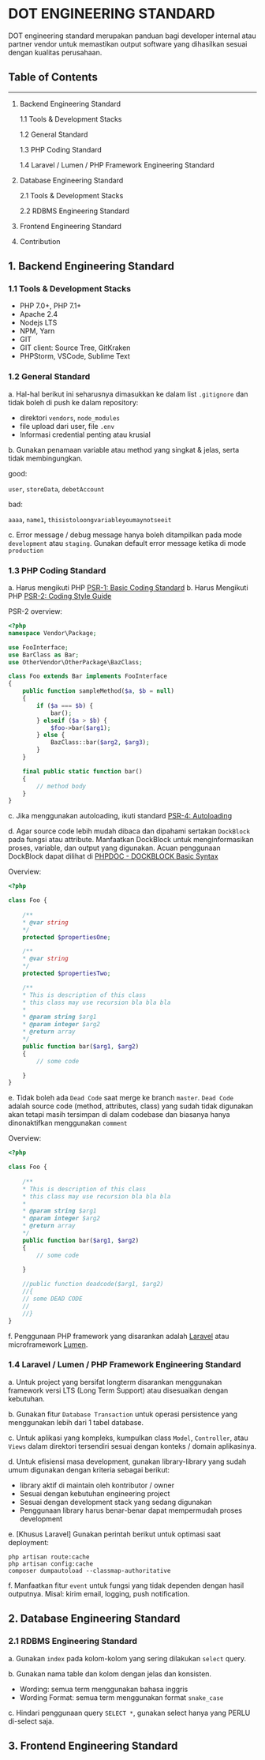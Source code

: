# DOT ENGINEERING STANDARD

DOT engineering standard merupakan panduan bagi developer internal atau partner vendor untuk memastikan output software yang dihasilkan sesuai dengan kualitas perusahaan.

## Table of Contents
----
1. Backend Engineering Standard

    1.1 Tools & Development Stacks

    1.2 General Standard

    1.3 PHP Coding Standard

    1.4 Laravel / Lumen / PHP Framework Engineering Standard

2. Database Engineering Standard

    2.1 Tools & Development Stacks

    2.2 RDBMS Engineering Standard

3. Frontend Engineering Standard
4. Contribution

## 1. Backend Engineering Standard

### 1.1 Tools & Development Stacks

+ PHP 7.0+, PHP 7.1+
+ Apache 2.4
+ Nodejs LTS
+ NPM, Yarn
+ GIT
+ GIT client: Source Tree, GitKraken
+ PHPStorm, VSCode, Sublime Text

### 1.2 General Standard
a. Hal-hal berikut ini seharusnya dimasukkan ke dalam list `.gitignore` dan tidak boleh di push ke dalam repository:

+ direktori `vendors`, `node_modules`
+ file upload dari user, file `.env`
+ Informasi credential penting atau krusial

b. Gunakan penamaan variable atau method yang singkat & jelas, serta tidak membingungkan.

good:

`user`, `storeData`, `debetAccount`

bad:

`aaaa`, `name1`, `thisistoloongvariableyoumaynotseeit`

c. Error message / debug message hanya boleh ditampilkan pada mode `development` atau `staging`. Gunakan default error message ketika di mode `production`

### 1.3 PHP Coding Standard

a. Harus mengikuti PHP [PSR-1: Basic Coding Standard](http://www.php-fig.org/psr/psr-1/)
b. Harus Mengikuti PHP [PSR-2: Coding Style Guide](http://www.php-fig.org/psr/psr-2/)

PSR-2 overview:
```php
<?php
namespace Vendor\Package;

use FooInterface;
use BarClass as Bar;
use OtherVendor\OtherPackage\BazClass;

class Foo extends Bar implements FooInterface
{
    public function sampleMethod($a, $b = null)
    {
        if ($a === $b) {
            bar();
        } elseif ($a > $b) {
            $foo->bar($arg1);
        } else {
            BazClass::bar($arg2, $arg3);
        }
    }

    final public static function bar()
    {
        // method body
    }
}
```

c. Jika menggunakan autoloading, ikuti standard [PSR-4: Autoloading](http://www.php-fig.org/psr/psr-4/)

d. Agar source code lebih mudah dibaca dan dipahami sertakan `DockBlock` pada fungsi atau attribute. Manfaatkan DockBlock untuk menginformasikan proses, variable, dan output yang digunakan. Acuan penggunaan DockBlock dapat dilihat di [PHPDOC - DOCKBLOCK Basic Syntax](http://docs.phpdoc.org/references/phpdoc/basic-syntax.html)
    
Overview:
```php
<?php

class Foo {
    
    /**
    * @var string
    */
    protected $propertiesOne;

    /**
    * @var string
    */
    protected $propertiesTwo;

    /**
    * This is description of this class
    * this class may use recursion bla bla bla
    *
    * @param string $arg1
    * @param integer $arg2
    * @return array
    */
    public function bar($arg1, $arg2)
    {
        // some code

    }
}
```

e. Tidak boleh ada `Dead Code` saat merge ke branch `master`. `Dead Code` adalah source code (method, attributes, class) yang sudah tidak digunakan akan tetapi masih tersimpan di dalam codebase dan biasanya hanya dinonaktifkan menggunakan `comment`

Overview:
```php
<?php

class Foo {
    
    /**
    * This is description of this class
    * this class may use recursion bla bla bla
    *
    * @param string $arg1
    * @param integer $arg2
    * @return array
    */
    public function bar($arg1, $arg2)
    {
        // some code

    }
    
    //public function deadcode($arg1, $arg2)
    //{
    // some DEAD CODE
    //
    //}
}
```

f. Penggunaan PHP framework yang disarankan adalah [Laravel](https://laravel.com/) atau microframework [Lumen](https://lumen.laravel.com/).

### 1.4 Laravel / Lumen / PHP Framework Engineering Standard

a. Untuk project yang bersifat longterm disarankan menggunakan framework versi LTS (Long Term Support) atau disesuaikan dengan kebutuhan.

b. Gunakan fitur `Database Transaction` untuk operasi persistence yang menggunakan lebih dari 1 tabel database.

c. Untuk aplikasi yang kompleks, kumpulkan class `Model`, `Controller`, atau `Views` dalam direktori tersendiri sesuai dengan konteks / domain aplikasinya.

d. Untuk efisiensi masa development, gunakan library-library yang sudah umum digunakan dengan kriteria sebagai berikut:

+ library aktif di maintain oleh kontributor / owner
+ Sesuai dengan kebutuhan engineering project
+ Sesuai dengan development stack yang sedang digunakan
+ Penggunaan library harus benar-benar dapat mempermudah proses development

e. [Khusus Laravel] Gunakan perintah berikut untuk optimasi saat deployment:
```
php artisan route:cache
php artisan config:cache
composer dumpautoload --classmap-authoritative
```

f. Manfaatkan fitur `event` untuk fungsi yang tidak dependen dengan hasil outputnya. Misal: kirim email, logging, push notification.

## 2. Database Engineering Standard

### 2.1 RDBMS Engineering Standard

a. Gunakan `index` pada kolom-kolom yang sering dilakukan `select` query.

b. Gunakan nama table dan kolom dengan jelas dan konsisten. 

+ Wording: semua term menggunakan bahasa inggris
+ Wording Format: semua term menggunakan format `snake_case`

c. Hindari penggunaan query `SELECT *`, gunakan select hanya yang PERLU di-select saja.

## 3. Frontend Engineering Standard

